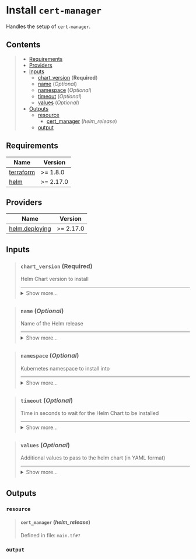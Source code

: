 # Install `cert-manager`

Handles the setup of `cert-manager`.
## Contents

<blockquote>

- [Requirements](#requirements)
- [Providers](#providers)
- [Inputs](#inputs)
  - [chart_version](#chart_version-required) (**Required**)
  - [name](#name-optional) (*Optional*)
  - [namespace](#namespace-optional) (*Optional*)
  - [timeout](#timeout-optional) (*Optional*)
  - [values](#values-optional) (*Optional*)
- [Outputs](#outputs)
  - [resource](#resource)
    - [cert_manager](#cert_manager-helm_release) (*helm_release*)
  - [output](#output)</blockquote>

## Requirements

| Name | Version |
|------|---------|
| <a name="requirement_terraform"></a> [terraform](#requirement\_terraform) | >= 1.8.0 |
| <a name="requirement_helm"></a> [helm](#requirement\_helm) | >= 2.17.0 |
## Providers

| Name | Version |
|------|---------|
| <a name="provider_helm.deploying"></a> [helm.deploying](#provider\_helm.deploying) | >= 2.17.0 |

## Inputs
<blockquote>

### `chart_version` (**Required**)
Helm Chart version to install

<details style="border-top-color: inherit; border-top-width: 0.1em; border-top-style: solid; padding-top: 0.5em; padding-bottom: 0.5em;">
  <summary>Show more...</summary>

  **Type**:
  ```hcl
    string
  ````
  Defined in file: `variables.tf#1`

</details>
</blockquote>
<blockquote>

### `name` (*Optional*)
Name of the Helm release

<details style="border-top-color: inherit; border-top-width: 0.1em; border-top-style: solid; padding-top: 0.5em; padding-bottom: 0.5em;">
  <summary>Show more...</summary>

  **Type**:
  ```hcl
    string
  ````
  **Default**:
  ```json
    "cert-manager-release"
  ```
  Defined in file: `variables.tf#6`

</details>
</blockquote>
<blockquote>

### `namespace` (*Optional*)
Kubernetes namespace to install into

<details style="border-top-color: inherit; border-top-width: 0.1em; border-top-style: solid; padding-top: 0.5em; padding-bottom: 0.5em;">
  <summary>Show more...</summary>

  **Type**:
  ```hcl
    string
  ````
  **Default**:
  ```json
    "cert-manager"
  ```
  Defined in file: `variables.tf#13`

</details>
</blockquote>
<blockquote>

### `timeout` (*Optional*)
Time in seconds to wait for the Helm Chart to be installed

<details style="border-top-color: inherit; border-top-width: 0.1em; border-top-style: solid; padding-top: 0.5em; padding-bottom: 0.5em;">
  <summary>Show more...</summary>

  **Type**:
  ```hcl
    number
  ````
  **Default**:
  ```json
    120
  ```
  Defined in file: `variables.tf#20`

</details>
</blockquote>
<blockquote>

### `values` (*Optional*)
Additional values to pass to the helm chart (in YAML format)

<details style="border-top-color: inherit; border-top-width: 0.1em; border-top-style: solid; padding-top: 0.5em; padding-bottom: 0.5em;">
  <summary>Show more...</summary>

  **Type**:
  ```hcl
    string
  ````
  **Default**:
  ```json
    ""
  ```
  Defined in file: `variables.tf#27`

</details>
</blockquote>

## Outputs
### `resource`
<blockquote>

#### `cert_manager` (_helm_release_)
Defined in file: `main.tf#7`
</blockquote>

### `output`
